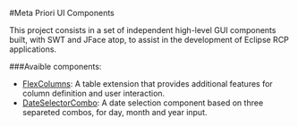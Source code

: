 #Meta Priori UI Components

This project consists in a set of independent high-level GUI components built,
with SWT and JFace atop, to assist in the development of Eclipse RCP applications.

###Avaible components:

* [FlexColumns](https://github.com/wagnerpaz/Meta-Priori-UI-Components/tree/master/com.metapriori.ui.flexcolumns.swt): A table extension that provides additional features for column definition and user interaction.
* [DateSelectorCombo](https://github.com/wagnerpaz/Meta-Priori-UI-Components/tree/master/com.metapriori.ui.dateselector.swt): A date selection component based on three separeted combos, for day, month and year input.